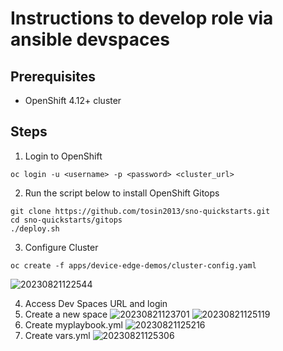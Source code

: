 # Instructions to develop role via ansible devspaces

## Prerequisites
* OpenShift 4.12+ cluster

## Steps

1. Login to OpenShift
```
oc login -u <username> -p <password> <cluster_url>
```

2. Run the script below to install OpenShift Gitops
```
git clone https://github.com/tosin2013/sno-quickstarts.git
cd sno-quickstarts/gitops
./deploy.sh
```

3. Configure Cluster 
```
oc create -f apps/device-edge-demos/cluster-config.yaml
```

![20230821122544](https://i.imgur.com/SALDxq0.png)

4. Access Dev Spaces URL and login 
5. Create a new space
![20230821123701](https://i.imgur.com/Y490kDk.png)
![20230821125119](https://i.imgur.com/WuWYqA6.png)
6. Create myplaybook.yml
![20230821125216](https://i.imgur.com/J3EStAt.png)
7. Create vars.yml
![20230821125306](https://i.imgur.com/kQOOWvl.png)